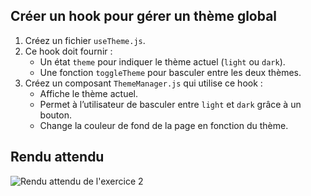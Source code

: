 ## Créer un hook pour gérer un thème global

1. Créez un fichier `useTheme.js`.
2. Ce hook doit fournir :
    - Un état `theme` pour indiquer le thème actuel (`light` ou `dark`).
    - Une fonction `toggleTheme` pour basculer entre les deux thèmes.
3. Créez un composant `ThemeManager.js` qui utilise ce hook :
    - Affiche le thème actuel.
    - Permet à l’utilisateur de basculer entre `light` et `dark` grâce à un bouton.
    - Change la couleur de fond de la page en fonction du thème.

## Rendu attendu

<img src="https://github.com/Microleadoff/content/blob/master/lang/fr/courses/Framework%20&%20Librairies/Reactjs-v18/0340%20-%20Les%20Hooks%20Personnalis%C3%A9s/rendu_exo_34_2.png?raw=true" alt="Rendu attendu de l'exercice 2">